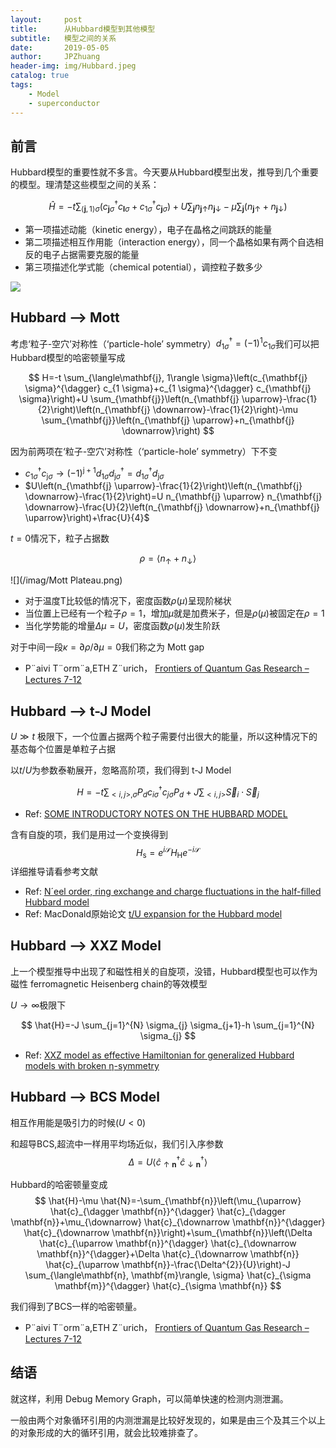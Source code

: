 ```yaml
---
layout:     post
title:      从Hubbard模型到其他模型
subtitle:   模型之间的关系
date:       2019-05-05
author:     JPZhuang
header-img: img/Hubbard.jpeg
catalog: true
tags:
    - Model
    - superconductor
---
```


<head>
    <script src="https://cdn.mathjax.org/mathjax/latest/MathJax.js?config=TeX-AMS-MML_HTMLorMML" type="text/javascript"></script>
    <script type="text/x-mathjax-config">
        MathJax.Hub.Config({
            tex2jax: {
            skipTags: ['script', 'noscript', 'style', 'textarea', 'pre'],
            inlineMath: [['$','$']]
            }
        });
    </script>
</head>

## 前言

Hubbard模型的重要性就不多言。今天要从Hubbard模型出发，推导到几个重要的模型。理清楚这些模型之间的关系：

$$ 
\hat{H}=-t \sum_{\langle\mathbf{j}, 1\rangle \sigma}\left(c_{\mathbf{j} \sigma}^{\dagger} c_{\mathbf{l} \sigma}+c_{1 \sigma}^{\dagger} c_{\mathbf{j} \sigma}\right)+U \sum_{\mathbf{j}} n_{\mathbf{j} \uparrow} n_{\mathbf{j} \downarrow}-\mu \sum_{\mathbf{j}}\left(n_{\mathbf{j} \uparrow}+n_{\mathbf{j} \downarrow}\right)
$$
-  第一项描述动能（kinetic energy），电子在晶格之间跳跃的能量
-  第二项描述相互作用能（interaction energy），同一个晶格如果有两个自选相反的电子占据需要克服的能量
-  第三项描述化学式能（chemical potential），调控粒子数多少

![](https://ws4.sinaimg.cn/large/006tNc79gy1fhxct12udnj311x0s3grw.jpg)

## Hubbard ——> Mott 

考虑‘粒子-空穴’对称性（‘particle-hole’ symmetry）$d_{1 \sigma}^{\dagger}=(-1)^{1} c_{1 \sigma}$我们可以把Hubbard模型的哈密顿量写成

$$ 
H=-t \sum_{\langle\mathbf{j}, 1\rangle \sigma}\left(c_{\mathbf{j} \sigma}^{\dagger} c_{1 \sigma}+c_{1 \sigma}^{\dagger} c_{\mathbf{j} \sigma}\right)+U \sum_{\mathbf{j}}\left(n_{\mathbf{j} \uparrow}-\frac{1}{2}\right)\left(n_{\mathbf{j} \downarrow}-\frac{1}{2}\right)-\mu \sum_{\mathbf{j}}\left(n_{\mathbf{j} \uparrow}+n_{\mathbf{j} \downarrow}\right)
$$

因为前两项在‘粒子-空穴’对称性（‘particle-hole’ symmetry）下不变
-  $c_{1 \sigma}^{\dagger} c_{\mathrm{j} \sigma} \rightarrow(-1)^{\mathrm{j}+1} d_{1 \sigma} d_{\mathrm{j} \sigma}^{\dagger}=d_{1 \sigma}^{\dagger} d_{\mathrm{j} \sigma}$
-  $U\left(n_{\mathbf{j} \uparrow}-\frac{1}{2}\right)\left(n_{\mathbf{j} \downarrow}-\frac{1}{2}\right)=U n_{\mathbf{j} \uparrow} n_{\mathbf{j} \downarrow}-\frac{U}{2}\left(n_{\mathbf{j} \downarrow}+n_{\mathbf{j} \uparrow}\right)+\frac{U}{4}$

$t=0$情况下，粒子占据数

$$\rho=\left\langle n_{\uparrow}+n_{\downarrow}\right\rangle$$

![](/imag/Mott Plateau.png)

-  对于温度T比较低的情况下，密度函数$\rho(\mu)$呈现阶梯状
-  当位置上已经有一个粒子$\rho=1$，增加$\mu$就是加费米子，但是$\rho(\mu)$被固定在$\rho=1$
-  当化学势能的增量$\Delta \mu=U$，密度函数$\rho(\mu)$发生阶跃

对于中间一段$\kappa=\partial \rho / \partial \mu=0$我们称之为 Mott gap

-  P¨aivi T¨orm¨a,ETH Z¨urich， [Frontiers of Quantum Gas Research – Lectures 7-12](https://www.quantumoptics.ethz.ch/fileadmin/content/lectures/quantumgases/FrontiersOfQuantumGasResearch/lecturePaivi11.pdf)

## Hubbard ——> t-J Model

$U \gg t$ 极限下，一个位置占据两个粒子需要付出很大的能量，所以这种情况下的基态每个位置是单粒子占据

以$t / U$为参数泰勒展开，忽略高阶项，我们得到 t-J Model

$$ 
H=-t \sum_{<i, j>, \sigma} P_{d} c_{i \sigma}^{\dagger} c_{j \sigma} P_{d}+J \sum_{<i, j>} \vec{S}_{i} \cdot \vec{S}_{j}
$$

-  Ref: [SOME INTRODUCTORY NOTES ON THE HUBBARD MODEL](https://www.researchgate.net/profile/Samuel_Bieri/publication/265159298_SOME_INTRODUCTORY_NOTES_ON_THE_HUBBARD_MODEL/links/545d0ace0cf27487b44d48d9/SOME-INTRODUCTORY-NOTES-ON-THE-HUBBARD-MODEL.pdf)

含有自旋的项，我们是用过一个变换得到
$$ 
H_{\mathrm{s}}=e^{i \mathcal{S}} H_{\mathrm{H}} e^{-i \mathcal{S}}
$$
详细推导请看参考文献
-  Ref: [N´eel order, ring exchange and charge fluctuations in the half-filled Hubbard model](https://arxiv.org/pdf/cond-mat/0412033.pdf)
-  Ref: MacDonald原始论文 [t/U expansion for the Hubbard model](https://journals.aps.org/prb/pdf/10.1103/PhysRevB.37.9753)

## Hubbard ——> XXZ Model

上一个模型推导中出现了和磁性相关的自旋项，没错，Hubbard模型也可以作为磁性 ferromagnetic Heisenberg chain的等效模型

$U \rightarrow \infty$极限下

$$ 
\hat{H}=-J \sum_{j=1}^{N} \sigma_{j} \sigma_{j+1}-h \sum_{j=1}^{N} \sigma_{j}
$$

-  Ref: [XXZ model as effective Hamiltonian for generalized Hubbard models with broken η-symmetry](https://arxiv.org/pdf/cond-mat/9411051.pdf)


## Hubbard ——> BCS Model

相互作用能是吸引力的时候$(U<0)$

和超导BCS,超流中一样用平均场近似，我们引入序参数 $$ 
\Delta=U\left\langle\hat{c}_{\uparrow \mathbf{n}}^{\dagger} \hat{c}_{\downarrow \mathbf{n}}^{\dagger}\right\rangle
$$
 
Hubbard的哈密顿量变成
$$ 
\hat{H}-\mu \hat{N}=-\sum_{\mathbf{n}}\left(\mu_{\uparrow} \hat{c}_{\dagger \mathbf{n}}^{\dagger} \hat{c}_{\dagger \mathbf{n}}+\mu_{\downarrow} \hat{c}_{\downarrow \mathbf{n}}^{\dagger} \hat{c}_{\downarrow \mathbf{n}}\right)+\sum_{\mathbf{n}}\left(\Delta \hat{c}_{\uparrow \mathbf{n}}^{\dagger} \hat{c}_{\downarrow \mathbf{n}}^{\dagger}+\Delta \hat{c}_{\downarrow \mathbf{n}} \hat{c}_{\uparrow \mathbf{n}}-\frac{\Delta^{2}}{U}\right)-J \sum_{\langle\mathbf{n}, \mathbf{m}\rangle, \sigma} \hat{c}_{\sigma \mathbf{m}}^{\dagger} \hat{c}_{\sigma \mathbf{n}}
 $$
 
我们得到了BCS一样的哈密顿量。

-  P¨aivi T¨orm¨a,ETH Z¨urich， [Frontiers of Quantum Gas Research – Lectures 7-12](https://www.quantumoptics.ethz.ch/fileadmin/content/lectures/quantumgases/FrontiersOfQuantumGasResearch/lecturePaivi11.pdf)

## 结语

就这样，利用 Debug Memory Graph，可以简单快速的检测内测泄漏。

一般由两个对象循环引用的内测泄漏是比较好发现的，如果是由三个及其三个以上的对象形成的大的循环引用，就会比较难排查了。
